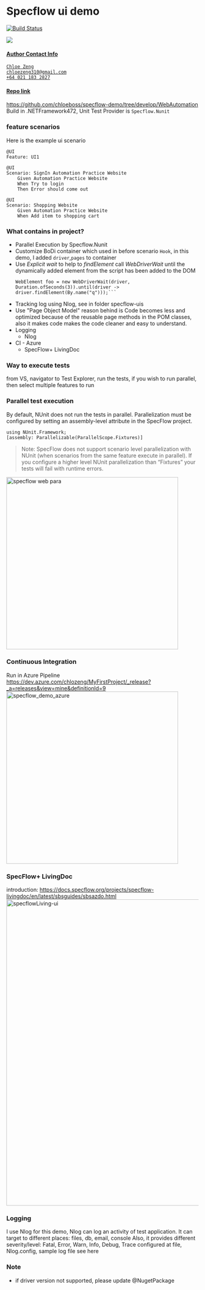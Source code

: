 # Specflow ui demo

[![Build Status](https://dev.azure.com/chlozeng/MyFirstProject/_apis/build/status/chloeboss.specflow-demo?branchName=master)](https://dev.azure.com/chlozeng/MyFirstProject/_build/latest?definitionId=10&branchName=master)

<a href="https://dev.azure.com/chlozeng/MyFirstProject/_dashboards/dashboard/0b27603f-ca0a-4ddd-a108-85bae3788ac8"><img src="https://vsrm.dev.azure.com/chlozeng/_apis/public/Release/badge/d03ef986-5372-4396-a097-e68e1d803625/15/15"/>

#### Author Contact Info
```
Chloe Zeng
chloezeng310@gmail.com
+64 021 183 2827
```

#### Repo link
https://github.com/chloeboss/specflow-demo/tree/develop/WebAutomation \
Build in .NETFramework472, Unit Test Provider is `Specflow.Nunit`

### feature scenarios
Here is the example ui scenario
```Gherkin 
@UI
Feature: UI1

@UI	
Scenario: SignIn Automation Practice Website
	Given Automation Practice Website
	When Try to login
	Then Error should come out

@UI
Scenario: Shopping Website
	Given Automation Practice Website
	When Add item to shopping cart
```


### What contains in project?
* Parallel Execution by Specflow.Nunit
* Customize BoDi container which used in before scenario `Hook`, in this demo, I added `driver`,`pages` to container
* Use _Explicit wait_ to help to _findElement_ call _WebDriverWait_ until the dynamically added element from the script has been added to the DOM
  ```
  WebElement foo = new WebDriverWait(driver, Duration.ofSeconds(3)).until(driver -> driver.findElement(By.name("q")));```
* Tracking log using Nlog, see in folder specflow-uis
* Use "Page Object Model" reason behind is Code becomes less and optimized because of the reusable page methods in the POM classes, also it makes code makes the code cleaner and easy to understand.
* Logging
  * Nlog
* CI - Azure
  * SpecFlow+ LivingDoc
  
### Way to execute tests
from VS, navigator to Test Explorer, run the tests, if you wish to run parallel, then select multiple features to run

### Parallel test execution
By default, NUnit does not run the tests in parallel. Parallelization must be configured by setting an assembly-level attribute in the SpecFlow project.
```
using NUnit.Framework;
[assembly: Parallelizable(ParallelScope.Fixtures)]
```
>Note: SpecFlow does not support scenario level parallelization with NUnit (when scenarios from the same feature execute in parallel). If you configure a higher level NUnit parallelization than “Fixtures” your tests will fail with runtime errors.

<img src="images/specflow-parallel-web.gif" alt="specflow web para" width="450"/>

### Continuous Integration
Run in Azure Pipeline
https://dev.azure.com/chlozeng/MyFirstProject/_release?_a=releases&view=mine&definitionId=9
<img src="images/specflow_demo_azure.png" alt="specflow_demo_azure" width="450"/>

### SpecFlow+ LivingDoc
introduction: https://docs.specflow.org/projects/specflow-livingdoc/en/latest/sbsguides/sbsazdo.html
<img src="images/specflowLiving-ui.png" alt="specflowLiving-ui" width="800"/>

### Logging
I use Nlog for this demo, Nlog can log an activity of test application. It can target to different places: files, db, email, console
Also, it provides different severity/level: Fatal, Error, Warn, Info, Debug, Trace
configured at file, Nlog.config, sample log file see here


### Note
* if driver version not supported, please update @NugetPackage
